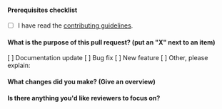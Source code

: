 <!--
    Thank you for contributing!
-->

#### Prerequisites checklist

- [ ] I have read the [contributing guidelines](https://github.com/andi34/photobooth/blob/dev/CONTRIBUTING.md).

#### What is the purpose of this pull request? (put an "X" next to an item)
<!-- Example:
[X] Bug fix
-->

[ ] Documentation update
[ ] Bug fix
[ ] New feature
[ ] Other, please explain:

<!--
    Please ensure your pull request is ready:

    - Please run 'yarn build' before submitting to have consistent formatting for both JavaScript & SCSS
    - Please run 'yarn eslint' to make sure there's no lint issues
-->

<!--
    The following is required for all pull requests:
-->

#### What changes did you make? (Give an overview)


#### Is there anything you'd like reviewers to focus on?
